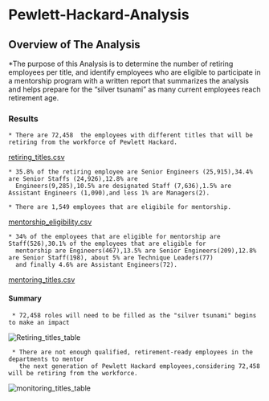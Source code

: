 # Pewlett-Hackard-Analysis
## Overview of The Analysis
  *The purpose of this Analysis is to determine the number of retiring employees per title, and identify employees who are eligible 
   to participate in a mentorship program with a written report that summarizes the analysis and helps prepare for the “silver tsunami” 
   as many current employees reach retirement age.
 ### Results
    * There are 72,458  the employees with different titles that will be retiring from the workforce of Pewlett Hackard.
[retiring_titles.csv](https://github.com/taaden/Pewlett-Hackard-Analysis/files/9560771/retiring_titles.csv)
    
    * 35.8% of the retiring employee are Senior Engineers (25,915),34.4% are Senior Staffs (24,926),12.8% are 
      Engineers(9,285),10.5% are designated Staff (7,636),1.5% are Assistant Engineers (1,090),and less 1% are Managers(2).
    
    * There are 1,549 employees that are eligibile for mentorship.                                                                                                      
[mentorship_eligibility.csv](https://github.com/taaden/Pewlett-Hackard-Analysis/files/9561530/mentorship_eligibility.csv)
    
    * 34% of the employees that are eligible for mentorship are Staff(526),30.1% of the employees that are eligible for
      mentorship are Engineers(467),13.5% are Senior Engineers(209),12.8% are Senior Staff(198), about 5% are Technique Leaders(77)
      and finally 4.6% are Assistant Engineers(72).
[mentoring_titles.csv](https://github.com/taaden/Pewlett-Hackard-Analysis/files/9561526/mentoring_titles.csv)

#### Summary
     * 72,458 roles will need to be filled as the "silver tsunami" begins to make an impact
 ![Retiring_titles_table](https://user-images.githubusercontent.com/64270455/190033620-a651245b-e419-4ad4-8fee-aa5cb0f9a319.png)
 
     * There are not enough qualified, retirement-ready employees in the departments to mentor 
       the next generation of Pewlett Hackard employees,considering 72,458 will be retiring from the workforce.
![monitoring_titles_table](https://user-images.githubusercontent.com/64270455/190034488-b94bd133-15af-462b-97d5-3a0d252ee3ec.png)
